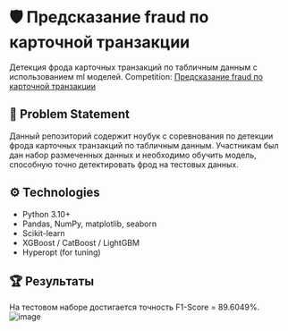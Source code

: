 # 🛡️ Предсказание fraud по карточной транзакции

Детекция фрода карточных транзакций по табличным данным с использованием ml моделей. Competition: [Предсказание fraud по карточной транзакции](https://www.kaggle.com/competitions/teta-ml-1-2025)

## 🧠 Problem Statement

Данный репозиторий содержит ноубук с соревнования по детекции фрода карточных транзакций по табличным данным. Участникам был дан набор размеченных данных и необходимо обучить модель, способную точно детектировать фрод на тестовых данных.

## ⚙️ Technologies

- Python 3.10+
- Pandas, NumPy, matplotlib, seaborn
- Scikit-learn
- XGBoost / CatBoost / LightGBM
- Hyperopt (for tuning)

## 🏆 Результаты
На тестовом наборе достигается точность F1-Score = 89.6049%.
![image](https://github.com/user-attachments/assets/ccb5af3b-1a7d-4e5e-9471-1e72687d8507)








